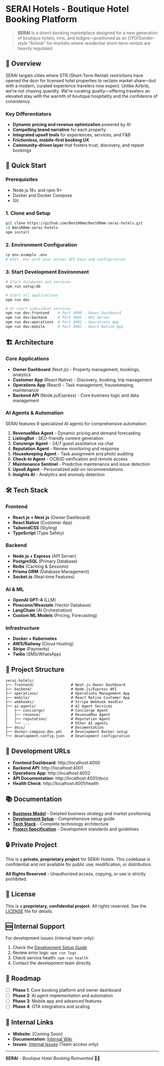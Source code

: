 # SERAI Hotels - Boutique Hotel Booking Platform

> **SERAI** is a direct-booking marketplace designed for a new generation of boutique hotels, inns, and lodges—positioned as an OYO/Sonder-style "Airbnb" for markets where residential short-term rentals are heavily regulated.

## 🏨 Overview

SERAI targets cities where STR (Short-Term Rental) restrictions have opened the door for licensed hotel properties to reclaim market share—but with a modern, curated experience travelers now expect. Unlike Airbnb, we're not chasing quantity. We're curating quality—offering travelers an elevated stay with the warmth of boutique hospitality and the confidence of consistency.

### Key Differentiators

- **Dynamic pricing and revenue optimization** powered by AI
- **Compelling brand narrative** for each property
- **Integrated upsell tools** for experiences, services, and F&B
- **Frictionless, mobile-first booking UX**
- **Community-driven layer** that fosters trust, discovery, and repeat bookings

## 🚀 Quick Start

### Prerequisites

- Node.js 18+ and npm 9+
- Docker and Docker Compose
- Git

### 1. Clone and Setup

```bash
git clone https://github.com/Ben100mm/Ben100mm-serai-hotels.git
cd Ben100mm-serai-hotels
npm install
```

### 2. Environment Configuration

```bash
cp env.example .env
# Edit .env with your actual API keys and configuration
```

### 3. Start Development Environment

```bash
# Start databases and services
npm run setup:db

# Start all applications
npm run dev

# Or start individual services
npm run dev:frontend    # Port 4000 - Owner Dashboard
npm run dev:backend     # Port 4001 - API Server
npm run dev:operations  # Port 4002 - Operations App
npm run dev:mobile      # Port 8082 - React Native App
```

## 🏗️ Architecture

### Core Applications

- **Owner Dashboard** (Next.js) - Property management, bookings, analytics
- **Customer App** (React Native) - Discovery, booking, trip management
- **Operations App** (React) - Task management, housekeeping, maintenance
- **Backend API** (Node.js/Express) - Core business logic and data management

### AI Agents & Automation

SERAI features 9 specialized AI agents for comprehensive automation:

1. **RevenueMax Agent** - Dynamic pricing and demand forecasting
2. **ListingBot** - SEO-friendly content generation
3. **Concierge Agent** - 24/7 guest assistance via chat
4. **Reputation Agent** - Review monitoring and response
5. **Housekeeping Agent** - Task assignment and photo auditing
6. **Check-In Agent** - OCR/ID verification and remote access
7. **Maintenance Sentinel** - Predictive maintenance and issue detection
8. **Upsell Agent** - Personalized add-on recommendations
9. **Insights AI** - Analytics and anomaly detection

## 🛠️ Tech Stack

### Frontend
- **React.js + Next.js** (Owner Dashboard)
- **React Native** (Customer App)
- **TailwindCSS** (Styling)
- **TypeScript** (Type Safety)

### Backend
- **Node.js + Express** (API Server)
- **PostgreSQL** (Primary Database)
- **Redis** (Caching & Sessions)
- **Prisma ORM** (Database Management)
- **Socket.io** (Real-time Features)

### AI & ML
- **OpenAI GPT-4** (LLM)
- **Pinecone/Weaviate** (Vector Database)
- **LangChain** (AI Orchestration)
- **Custom ML Models** (Pricing, Forecasting)

### Infrastructure
- **Docker + Kubernetes**
- **AWS/Railway** (Cloud Hosting)
- **Stripe** (Payments)
- **Twilio** (SMS/WhatsApp)

## 📁 Project Structure

```
serai-hotels/
├── frontend/                 # Next.js Owner Dashboard
├── backend/                  # Node.js/Express API
├── operations/               # Operations Management App
├── mobile/                   # React Native Customer App
├── webhooks/                 # Stripe Webhook Handler
├── ai-agents/                # AI Agent Services
│   ├── concierge/            # Concierge Agent
│   ├── revenue/              # RevenueMax Agent
│   ├── reputation/           # Reputation Agent
│   └── ...                   # Other AI agents
├── docs/                     # Documentation
├── docker-compose.dev.yml    # Development Docker setup
└── development.config.json   # Development configuration
```

## 🔧 Development URLs

- **Frontend Dashboard**: http://localhost:4000
- **Backend API**: http://localhost:4001
- **Operations App**: http://localhost:4002
- **API Documentation**: http://localhost:4001/docs
- **Health Check**: http://localhost:4001/health

## 📚 Documentation

- [**Business Model**](./BUSINESS_MODEL.md) - Detailed business strategy and market positioning
- [**Development Setup**](./DEVELOPMENT_SETUP.md) - Comprehensive setup guide
- [**Tech Stack**](./TECH_STACK.md) - Complete technology architecture
- [**Project Specification**](./PROJECT_SPECIFICATION.md) - Development standards and guidelines

## 🔒 Private Project

This is a **private, proprietary project** for SERAI Hotels. This codebase is confidential and not available for public use, modification, or distribution.

**All Rights Reserved** - Unauthorized access, copying, or use is strictly prohibited.

## 📄 License

This is a **proprietary, confidential project**. All rights reserved. See the [LICENSE](LICENSE) file for details.

## 🆘 Internal Support

For development issues (internal team only):
1. Check the [Development Setup Guide](./DEVELOPMENT_SETUP.md)
2. Review error logs: `npm run logs`
3. Check service health: `npm run health`
4. Contact the development team directly

## 🎯 Roadmap

- [ ] **Phase 1**: Core booking platform and owner dashboard
- [ ] **Phase 2**: AI agent implementation and automation
- [ ] **Phase 3**: Mobile app and advanced features
- [ ] **Phase 4**: OTA integrations and scaling

## 🔗 Internal Links

- **Website**: [Coming Soon]
- **Documentation**: [Internal Wiki](https://github.com/Ben100mm/Ben100mm-serai-hotels/wiki)
- **Issues**: [Internal Issues](https://github.com/Ben100mm/Ben100mm-serai-hotels/issues) (Team access only)

---

**SERAI** - *Boutique Hotel Booking Reinvented* 🏨✨
